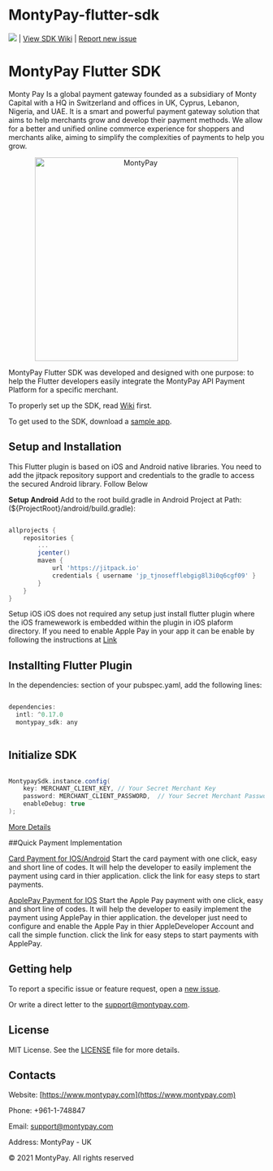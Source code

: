 # MontyPay-flutter-sdk
![](https://jitpack.io/v/MontyPay/MontyPay-android-sdk.svg) | [View SDK Wiki](https://github.com/MontypayApi/MontyPay-flutter-sdk/wiki) | [Report new issue](https://github.com/MontypayApi/MontyPay-flutter-sdk/issues/new)

# MontyPay Flutter SDK

Monty Pay Is a global payment gateway founded as a subsidiary of Monty Capital with a HQ in Switzerland and offices in UK, Cyprus, Lebanon, Nigeria, and UAE. It is a smart and powerful payment gateway solution that aims to help merchants grow and develop their payment methods. We allow for a better and unified online commerce experience for shoppers and merchants alike, aiming to simplify the complexities of payments to help you grow.

<p align="center">
  <a href="https://montypay.com">
      <img src="https://user-images.githubusercontent.com/85153851/147742859-67b127e7-2fc6-418a-ac14-5f7eeca10eca.jpg" alt="MontyPay" width="400px"/>
  </a>
</p>

MontyPay Flutter SDK was developed and designed with one purpose: to help the Flutter developers easily integrate the MontyPay API Payment Platform for a specific merchant. 

To properly set up the SDK, read [Wiki](https://github.com/MontypayApi/MontyPay-flutter-sdk/wiki) first.

To get used to the SDK, download a [sample app](https://github.com/MontypayApi/MontyPay-flutter-sdk/tree/main/sample).

## Setup and Installation

This Flutter plugin is based on iOS and Android native libraries. You need to add the jitpack repository support and credentials to the gradle to access the secured Android library. Follow Below

**Setup Android** Add to the root build.gradle in Android Project at Path:(${ProjectRoot}/android/build.gradle):

```groovy

allprojects {
    repositories {
        ...
        jcenter()
        maven {
            url 'https://jitpack.io'
            credentials { username 'jp_tjnosefflebgig8l3i0q6cgf09' }
        }
    }
}
```

Setup iOS iOS does not required any setup just install flutter plugin where the iOS framewework is embedded within the plugin in iOS plaform directory. If you need to enable Apple Pay in your app it can be enable by following the instructions at [Link](https://github.com/MontypayApi/MontyPay-flutter-sdk/wiki/MontyPay)

## Installting Flutter Plugin

In the dependencies: section of your pubspec.yaml, add the following lines:

```groovy

dependencies:
  intl: ^0.17.0
  montypay_sdk: any
  
```

## Initialize SDK

```groovy

MontypaySdk.instance.config(
    key: MERCHANT_CLIENT_KEY, // Your Secret Merchant Key
    password: MERCHANT_CLIENT_PASSWORD,  // Your Secret Merchant Password
    enableDebug: true
);

``` 
[More Details](https://github.com/MontypayApi/MontyPay-flutter-sdk/wiki)

##Quick Payment Implementation

[Card Payment for IOS/Android](https://github.com/MontypayApi/MontyPay-flutter-sdk/wiki/123) Start the card payment with one click, easy and short line of codes. It will help the developer to easily implement the payment using card in thier application. click the link for easy steps to start payments.

[ApplePay Payment for IOS](https://github.com/MontypayApi/MontyPay-flutter-sdk/wiki/123) Start the Apple Pay payment with one click, easy and short line of codes. It will help the developer to easily implement the payment using ApplePay in thier application. the developer just need to configure and enable the Apple Pay in thier AppleDeveloper Account and call the simple function. click the link for easy steps to start payments with ApplePay.

## Getting help

To report a specific issue or feature request, open a [new issue](https://github.com/MontypayApi/MontyPay-flutter-sdk/issues).

Or write a direct letter to the [support@montypay.com](mailto:support@montypay.com).

## License

MIT License. See the [LICENSE](https://github.com/MontypayApi/MontyPay-flutter-sdk/blob/main/LICENSE) file for more details.

## Contacts



Website: [https://www.montypay.com](https://www.montypay.com)

Phone: +961-1-748847

Email: support@montypay.com

Address: MontyPay - UK 



© 2021 MontyPay. All rights reserved

